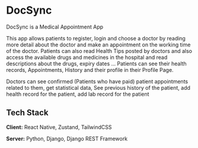 
# DocSync

DocSync is a Medical Appointment App

This app allows patients to register, login and choose a doctor by reading more detail about the doctor and make an appointment on the working time of the doctor. Patients can also read Health Tips posted by doctors and also access the available drugs and medicines in the hospital and read descriptions about the drugs, expiry dates ... Patients can see their health records, Appointments, History and their profile in their Profile Page.

Doctors can see confirmed (Patients who have paid) patient appointments related to them, get statistical data, See previous history of the patient, add health record for the patient, add lab record for the patient


## Tech Stack

**Client:** React Native, Zustand,  TailwindCSS

**Server:** Python, Django, Django REST Framework

